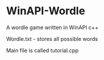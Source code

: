 # WinAPI-Wordle
A wordle game written in WinAPI c++

Wordle.txt - stores all possible words

Main file is called tutorial.cpp
